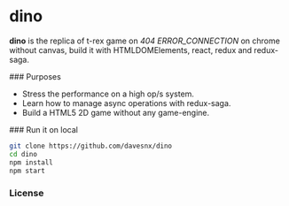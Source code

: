 # dino

**dino** is the replica of t-rex game on _404 ERROR_CONNECTION_ on chrome without canvas, build it with HTMLDOMElements, react, redux and redux-saga.

### Purposes
- Stress the performance on a high op/s system.
- Learn how to manage async operations with redux-saga.
- Build a HTML5 2D game without any game-engine.

### Run it on local

```bash
git clone https://github.com/davesnx/dino
cd dino
npm install
npm start
```

### License
